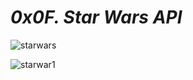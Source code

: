 # *_0x0F. Star Wars API_*


![starwars](https://user-images.githubusercontent.com/85587286/203654305-cb65a008-e72f-468b-a7fe-22d2d6faab79.gif)


![starwar1](https://user-images.githubusercontent.com/85587286/203655016-71d9db37-ceae-42a1-81c2-a10724056c26.gif)

